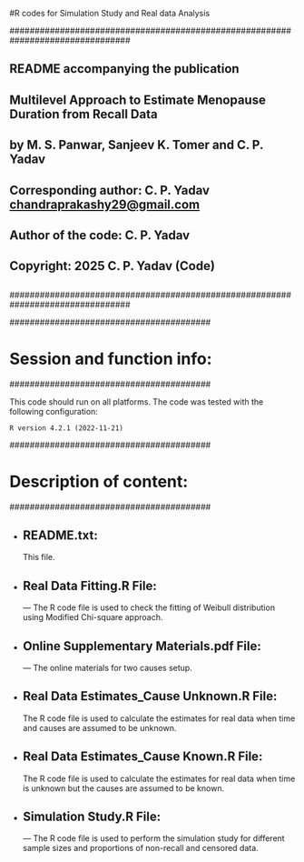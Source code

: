 #R codes for Simulation Study and Real data Analysis

################################################################################
## README accompanying the publication
##
##   Multilevel Approach to Estimate Menopause Duration from Recall Data
##
##   by M. S. Panwar, Sanjeev K. Tomer and C. P. Yadav
##
## Corresponding author: C. P. Yadav <chandraprakashy29@gmail.com>
## Author of the code: C. P. Yadav
##
## Copyright: 2025 C. P. Yadav (Code)
##
################################################################################

########################################
# Session and function info:
########################################

This code should run on all platforms. The code was tested with the following configuration:

    R version 4.2.1 (2022-11-21)
    

########################################
# Description of content:
########################################

* README.txt:
  -----------
  This file.

* Real Data Fitting.R File:
  ----------------------
  — The R code file is used to check the fitting of Weibull distribution using Modified Chi-square approach.

* Online Supplementary Materials.pdf File:
  ----------------------
  — The online materials for two causes setup.
 

* Real Data Estimates_Cause Unknown.R File:
  ----------------------
  The R code file is used to calculate the estimates for real data when time and causes are assumed to be unknown. 

* Real Data Estimates_Cause Known.R File:
  ----------------------
  The R code file is used to calculate the estimates for real data when time is unknown but the causes are assumed to be known. 


* Simulation Study.R File:
  ----------------------
  — The R code file is used to perform the simulation study for different sample sizes and proportions of non-recall and censored data.
